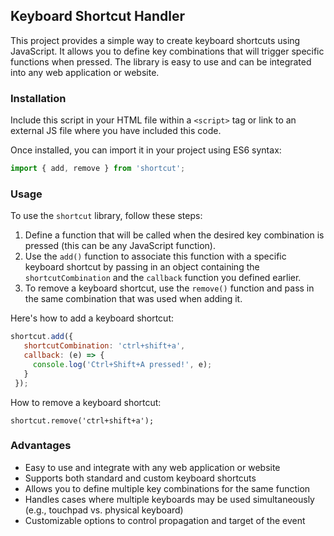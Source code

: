 ## Keyboard Shortcut Handler

This project provides a simple way to create keyboard shortcuts using JavaScript. It allows you to define key combinations that will trigger specific functions when pressed. The library is easy to use and can be integrated into any web application or website.

### Installation
Include this script in your HTML file within a `<script>` tag or link to an external JS file where you have included this code.

Once installed, you can import it in your project using ES6 syntax:
```javascript
import { add, remove } from 'shortcut';
```
### Usage
To use the `shortcut` library, follow these steps:
1. Define a function that will be called when the desired key combination is pressed (this can be any JavaScript function).
2. Use the `add()` function to associate this function with a specific keyboard shortcut by passing in an object containing the `shortcutCombination` and the `callback` function you defined earlier.
3. To remove a keyboard shortcut, use the `remove()` function and pass in the same combination that was used when adding it.

Here's how to add a keyboard shortcut:
```javascript
shortcut.add({
   shortcutCombination: 'ctrl+shift+a',
   callback: (e) => {
     console.log('Ctrl+Shift+A pressed!', e);
   }
 });
```

How to remove a keyboard shortcut:
```
shortcut.remove('ctrl+shift+a');
```
### Advantages
- Easy to use and integrate with any web application or website
- Supports both standard and custom keyboard shortcuts
- Allows you to define multiple key combinations for the same function
- Handles cases where multiple keyboards may be used simultaneously (e.g., touchpad vs. physical keyboard)
- Customizable options to control propagation and target of the event
